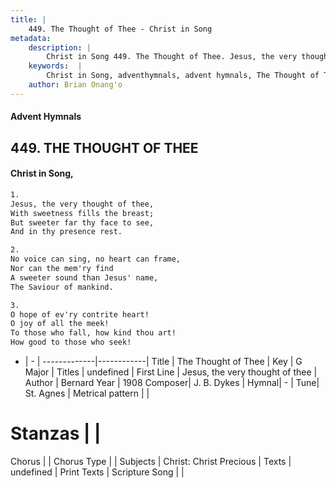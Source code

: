 ```yaml
---
title: |
    449. The Thought of Thee - Christ in Song
metadata:
    description: |
        Christ in Song 449. The Thought of Thee. Jesus, the very thought of thee, With sweetness fills the breast; But sweeter far thy face to see, And in thy presence rest.
    keywords:  |
        Christ in Song, adventhymnals, advent hymnals, The Thought of Thee, Jesus, the very thought of thee. 
    author: Brian Onang'o
---
```


#### Advent Hymnals
## 449. THE THOUGHT OF THEE
####  Christ in Song,

```txt
1.
Jesus, the very thought of thee,
With sweetness fills the breast;
But sweeter far thy face to see,
And in thy presence rest.

2.
No voice can sing, no heart can frame,
Nor can the mem'ry find
A sweeter sound than Jesus' name,
The Saviour of mankind.

3.
O hope of ev'ry contrite heart!
O joy of all the meek!
To those who fall, how kind thou art!
How good to those who seek!

```

- |   -  |
-------------|------------|
Title | The Thought of Thee |
Key | G Major |
Titles | undefined |
First Line | Jesus, the very thought of thee |
Author | Bernard 
Year | 1908
Composer| J. B. Dykes |
Hymnal|  - |
Tune| St. Agnes |
Metrical pattern | |
# Stanzas |  |
Chorus |  |
Chorus Type |  |
Subjects | Christ: Christ Precious |
Texts | undefined |
Print Texts | 
Scripture Song |  |
    
